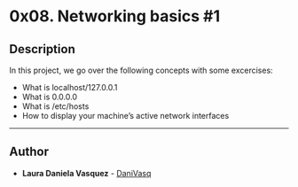 # 0x08. Networking basics #1

## Description
In this project, we go over the following concepts with some excercises:

* What is localhost/127.0.0.1
* What is 0.0.0.0
* What is /etc/hosts
* How to display your machine’s active network interfaces

---

## Author
* **Laura Daniela Vasquez** - [DaniVasq](https://github.com/DaniVasq)